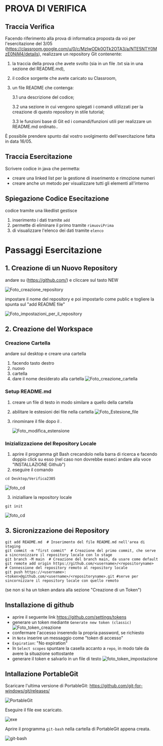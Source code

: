 # PROVA DI VERIFICA
## Traccia Verifica

Facendo riferimento alla prova di informatica proposta da voi per l'esercitazione del 3/05 (https://classroom.google.com/u/0/c/MzIwODk0OTk2OTA3/a/NTE5NTY0MzE0NjM4/details), realizzare un repository Git contenente:
1. la traccia della prova che avete svolto (sia in un file .txt sia in una sezione del README.md),
2. il codice sorgente che avete caricato su Classroom,
3. un file README che contenga:

    3.1 una descrizione del codice;

    3.2 una sezione in cui vengono spiegati i comandi utilizzati per la creazione di questo repository in stile tutorial;

    3.3 le funzioni base di Git ed i comandi/funzioni utili per realizzare un README.md ordinato..

È possibile prendere spunto dal vostro svolgimento dell'esercitazione fatta in data 16/05.

## Traccia Esercitazione
Scrivere codice in java che permetta: 
- creare una linked list per la gestione di inserimento e rimozione numeri
- creare anche un metodo per visualizzare tutti gli elementi all'interno

##  Spiegazione Codice Esecitazione
codice tramite una likedlist gestisce
1. inserimento i dati tramite ```add```
2. permette di eliminare il primo tramite ```rimuoviPrima```
3. di visualizzare l'elenco dei dati tramite ```elenco```

# Passaggi Esercitazione

## 1. Creazione di un Nuovo Repository

andare su (https://github.com/) e cliccare sul tasto NEW

![Foto_creazione_repository](repository.PNG)

impostare il nome del repository e poi impostarlo come public e togliere la spunta sul "add README file"

![Foto_impostazioni_per_il_repository](repository2.PNG)

## 2. Creazione del Workspace
### Creazione Cartella
andare sul desktop e creare una cartella 
1. facendo tasto destro
2. nuovo
3. cartella
4. dare il nome desiderato alla cartella
![Foto_creazione_cartella](creazionecartella.PNG)

### Setup README.md
1. creare un file di testo in modo similare a quello della cartella
2. abilitare le estesioni dei file nella cartella
![Foto_Estesione_file](estensionifile.PNG)
3. rinominare il file dopo il .

    ![Foto_modifica_estensione](estesione.PNG)

### Inizializzazione del Repository Locale
1. aprire il programma git Bash crecandolo nella barra di ricerca e facendo doppio click su esso (nel caso non dovrebbe esseci andare alla voce "INSTALLAZIONE Github")
2. eseguire il comando
```
cd Desktop/Verifica2305 
```
![foto_cd](comandiCD.PNG)

3. inizialliare la repository locale
```
git init
```
![foto_cd](gitinit.PNG)

## 3. Sicronizzazione dei Repository
```
git add README.md  # Inserimento del file README.md nell'area di staging
git commit -m "first commit"  # Creazione del primo commit, che serve a sincronizzare il repository locale con lo stage
git branch -M main  # Creazione del branch main, da usare come default
git remote add origin https://github.com/<username>/<repositoryname>  # Connessione del repository remoto al repository locale
git push https://<username>:<token>@github.com/<username>/<repositoryname>.git #serve per sincornizzare il repository locale con quello remoto
```
(se non si ha un token andara alla sezione "Creazione di un Token")

## Installazione di github
- aprire il seguente link https://github.com/settings/tokens
- generare un token mediante `Generate new token (classic)`
    ![Foto_token_creazione](creatoken.PNG)
- confermare l'accesso inserendo la propria password, se richiesto
- in `Note` inserire un messaggio come "token di accesso"
- `Expiration`: "No expiration"
- In `Select scopes` spuntare la casella accanto a `repo`, in modo tale da avere la situazione sottostante
- generare il token e salvarlo in un file di testo
![foto_token_impostazione](TokenImpo.PNG)

## Intallazione PortableGit
Scaricare l'ultima versione di PortableGit: https://github.com/git-for-windows/git/releases/

![PortableGit](PortableGit.PNG)

Eseguire il file exe scaricato.

![exe](exe.PNG)

Aprire il programma `git-bash` nella cartella di PortableGit appena creata.

![git-bash](git-bash.PNG)
